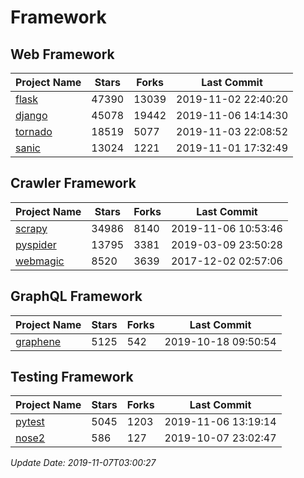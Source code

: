# Framework

## Web Framework

| Project Name | Stars | Forks | Last Commit |
| ------------ | ----- | ----- | ----------- |
| [flask](https://github.com/pallets/flask) | 47390 | 13039 | 2019-11-02 22:40:20 |
| [django](https://github.com/django/django) | 45078 | 19442 | 2019-11-06 14:14:30 |
| [tornado](https://github.com/tornadoweb/tornado) | 18519 | 5077 | 2019-11-03 22:08:52 |
| [sanic](https://github.com/huge-success/sanic) | 13024 | 1221 | 2019-11-01 17:32:49 |

## Crawler Framework

| Project Name | Stars | Forks | Last Commit |
| ------------ | ----- | ----- | ----------- |
| [scrapy](https://github.com/scrapy/scrapy) | 34986 | 8140 | 2019-11-06 10:53:46 |
| [pyspider](https://github.com/binux/pyspider) | 13795 | 3381 | 2019-03-09 23:50:28 |
| [webmagic](https://github.com/code4craft/webmagic) | 8520 | 3639 | 2017-12-02 02:57:06 |

## GraphQL Framework

| Project Name | Stars | Forks | Last Commit |
| ------------ | ----- | ----- | ----------- |
| [graphene](https://github.com/graphql-python/graphene) | 5125 | 542 | 2019-10-18 09:50:54 |

## Testing Framework

| Project Name | Stars | Forks | Last Commit |
| ------------ | ----- | ----- | ----------- |
| [pytest](https://github.com/pytest-dev/pytest) | 5045 | 1203 | 2019-11-06 13:19:14 |
| [nose2](https://github.com/nose-devs/nose2) | 586 | 127 | 2019-10-07 23:02:47 |

*Update Date: 2019-11-07T03:00:27*
